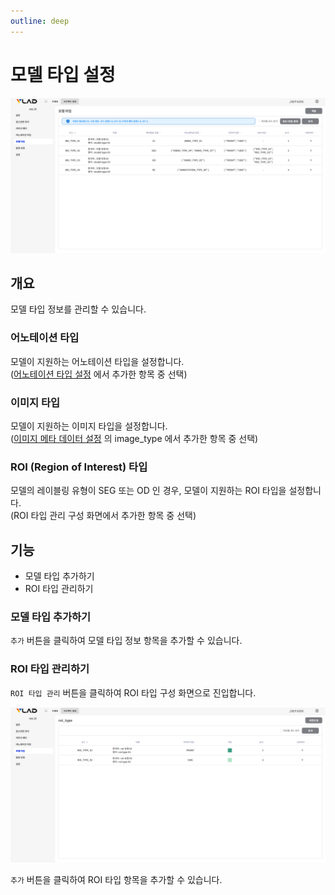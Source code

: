 ```yaml
---
outline: deep
---
```


# 모델 타입 설정

![모델 타입](/public/ko/project/project-settings-model-type.png)


## 개요
모델 타입 정보를 관리할 수 있습니다.

### 어노테이션 타입
모델이 지원하는 어노테이션 타입을 설정합니다.  
([어노테이션 타입 설정](./project-settings-annotation-type) 에서 추가한 항목 중 선택)

### 이미지 타입
모델이 지원하는 이미지 타입을 설정합니다.  
([이미지 메타 데이터 설정](./project-settings-image-meta) 의 image_type 에서 추가한 항목 중 선택)

### ROI (Region of Interest) 타입
모델의 레이블링 유형이 SEG 또는 OD 인 경우, 모델이 지원하는 ROI 타입을 설정합니다.  
(ROI 타입 관리 구성 화면에서 추가한 항목 중 선택)

## 기능
- 모델 타입 추가하기
- ROI 타입 관리하기

### 모델 타입 추가하기
`추가` 버튼을 클릭하여 모델 타입 정보 항목을 추가할 수 있습니다.

### ROI 타입 관리하기
`ROI 타입 관리` 버튼을 클릭하여 ROI 타입 구성 화면으로 진입합니다.

![ROI 타입](/public/ko/project/project-settings-model-type-roi-type.png)

`추가` 버튼을 클릭하여 ROI 타입 항목을 추가할 수 있습니다.


